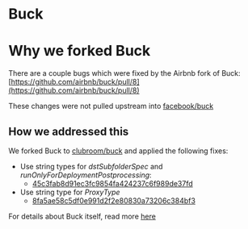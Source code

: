 Buck
====

# Why we forked Buck

There are a couple bugs which were fixed by the Airbnb fork of Buck: [https://github.com/airbnb/buck/pull/8](https://github.com/airbnb/buck/pull/8)

These changes were not pulled upstream into [facebook/buck](https://github.com/facebook/buck)

## How we addressed this

We forked Buck to [clubroom/buck](https://github.com/clubroom/buck) and applied the following fixes:

- Use string types for *dstSubfolderSpec* and *runOnlyForDeploymentPostprocessing*: 
	- [45c3fab8d91ec3fc9854fa424237c6f989de37fd](https://github.com/Clubroom/buck/commit/45c3fab8d91ec3fc9854fa424237c6f989de37fd)
- Use string type for *ProxyType*
	- [8fa5ae58c5df0e991d2f2e80830a73206c384bf3](https://github.com/Clubroom/buck/commit/8fa5ae58c5df0e991d2f2e80830a73206c384bf3)

For details about Buck itself, read more [here](https://github.com/facebook/buck)